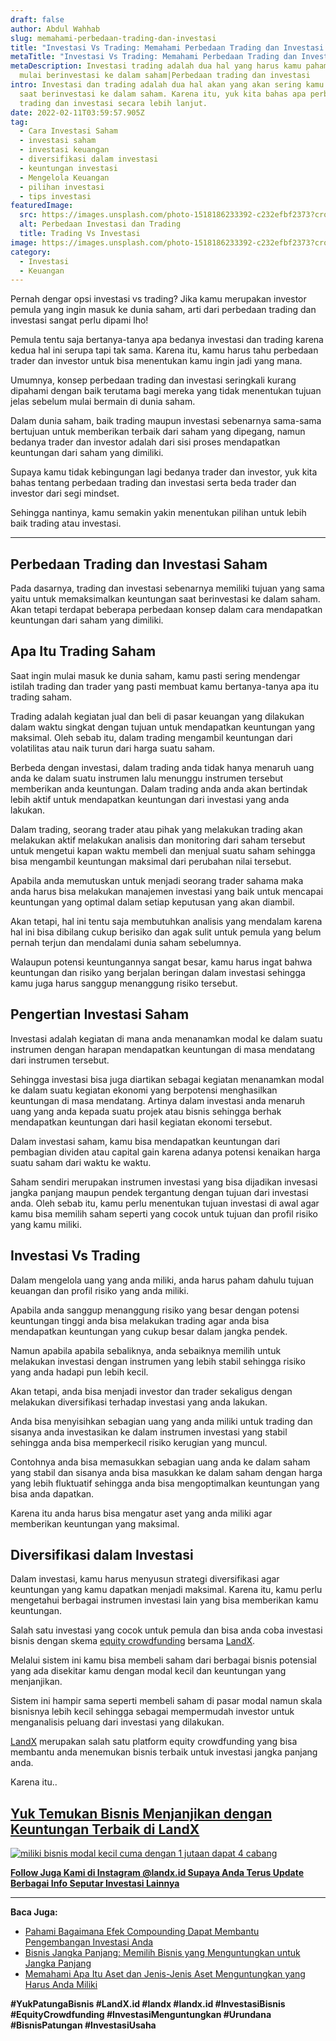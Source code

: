 ```yaml
---
draft: false
author: Abdul Wahhab
slug: memahami-perbedaan-trading-dan-investasi
title: "Investasi Vs Trading: Memahami Perbedaan Trading dan Investasi Saham"
metaTitle: "Investasi Vs Trading: Memahami Perbedaan Trading dan Investasi Saham"
metaDescription: Investasi trading adalah dua hal yang harus kamu pahami saat
  mulai berinvestasi ke dalam saham|Perbedaan trading dan investasi
intro: Investasi dan trading adalah dua hal akan yang akan sering kamu temui
  saat berinvestasi ke dalam saham. Karena itu, yuk kita bahas apa perbedaan
  trading dan investasi secara lebih lanjut.
date: 2022-02-11T03:59:57.905Z
tag:
  - Cara Investasi Saham
  - investasi saham
  - investasi keuangan
  - diversifikasi dalam investasi
  - keuntungan investasi
  - Mengelola Keuangan
  - pilihan investasi
  - tips investasi
featuredImage:
  src: https://images.unsplash.com/photo-1518186233392-c232efbf2373?crop=entropy&cs=tinysrgb&fit=max&fm=jpg&ixid=MnwxMTc3M3wwfDF8c2VhcmNofDM1fHxzdG9ja3xlbnwwfHx8fDE2NDAxNDc3ODU&ixlib=rb-1.2.1&q=80&w=1080
  alt: Perbedaan Investasi dan Trading
  title: Trading Vs Investasi
image: https://images.unsplash.com/photo-1518186233392-c232efbf2373?crop=entropy&cs=tinysrgb&fit=max&fm=jpg&ixid=MnwxMTc3M3wwfDF8c2VhcmNofDM1fHxzdG9ja3xlbnwwfHx8fDE2NDAxNDc3ODU&ixlib=rb-1.2.1&q=80&w=1080
category:
  - Investasi
  - Keuangan
---
```

Pernah dengar opsi investasi vs trading? Jika kamu merupakan investor pemula yang ingin masuk ke dunia saham, arti dari perbedaan trading dan investasi sangat perlu dipami lho!

Pemula tentu saja bertanya-tanya apa bedanya investasi dan trading karena kedua hal ini serupa tapi tak sama. Karena itu, kamu harus tahu perbedaan trader dan investor untuk bisa menentukan kamu ingin jadi yang mana.

Umumnya, konsep perbedaan trading dan investasi seringkali kurang dipahami dengan baik terutama bagi mereka yang tidak menentukan tujuan jelas sebelum mulai bermain di dunia saham. 

Dalam dunia saham, baik trading maupun investasi sebenarnya sama-sama bertujuan untuk memberikan terbaik dari saham yang dipegang, namun bedanya trader dan investor adalah dari sisi proses mendapatkan keuntungan dari saham yang dimiliki.

Supaya kamu tidak kebingungan lagi bedanya trader dan investor, yuk kita bahas tentang perbedaan trading dan investasi serta beda trader dan investor dari segi mindset. 

Sehingga nantinya, kamu semakin yakin menentukan pilihan untuk lebih baik trading atau investasi.

- - -

## Perbedaan Trading dan Investasi Saham

Pada dasarnya, trading dan investasi sebenarnya memiliki tujuan yang sama yaitu untuk memaksimalkan keuntungan saat berinvestasi ke dalam saham. Akan tetapi terdapat beberapa perbedaan konsep dalam cara mendapatkan keuntungan dari saham yang dimiliki.

## Apa Itu Trading Saham

Saat ingin mulai masuk ke dunia saham, kamu pasti sering mendengar istilah trading dan trader yang pasti membuat kamu bertanya-tanya apa itu trading saham.

Trading adalah kegiatan jual dan beli di pasar keuangan yang dilakukan dalam waktu singkat dengan tujuan untuk mendapatkan keuntungan yang maksimal. Oleh sebab itu, dalam trading mengambil keuntungan dari volatilitas atau naik turun dari harga suatu saham.

Berbeda dengan investasi, dalam trading anda tidak hanya menaruh uang anda ke dalam suatu instrumen lalu menunggu instrumen tersebut memberikan anda keuntungan. Dalam trading anda anda akan bertindak lebih aktif untuk mendapatkan keuntungan dari investasi yang anda lakukan.

Dalam trading, seorang trader atau pihak yang melakukan trading akan melakukan aktif melakukan analisis dan monitoring dari saham tersebut untuk mengetui kapan waktu membeli dan menjual suatu saham sehingga bisa mengambil keuntungan maksimal dari perubahan nilai tersebut.

Apabila anda memutuskan untuk menjadi seorang trader sahama maka anda harus bisa melakukan manajemen investasi yang baik untuk mencapai keuntungan yang optimal dalam setiap keputusan yang akan diambil.

Akan tetapi, hal ini tentu saja membutuhkan analisis yang mendalam karena hal ini bisa dibilang cukup berisiko dan agak sulit untuk pemula yang belum pernah terjun dan mendalami dunia saham sebelumnya.

Walaupun potensi keuntungannya sangat besar, kamu harus ingat bahwa keuntungan dan risiko yang berjalan beringan dalam investasi sehingga kamu juga harus sanggup menanggung risiko tersebut.

## Pengertian Investasi Saham

Investasi adalah kegiatan di mana anda menanamkan modal ke dalam suatu instrumen dengan harapan mendapatkan keuntungan di masa mendatang dari instrumen tersebut.

Sehingga investasi bisa juga diartikan sebagai kegiatan menanamkan modal ke dalam suatu kegiatan ekonomi yang berpotensi menghasilkan keuntungan di masa mendatang. Artinya dalam investasi anda menaruh uang yang anda kepada suatu projek atau bisnis sehingga berhak mendapatkan keuntungan dari hasil kegiatan ekonomi tersebut.

Dalam investasi saham, kamu bisa mendapatkan keuntungan dari pembagian dividen atau capital gain karena adanya potensi kenaikan harga suatu saham dari waktu ke waktu.

Saham sendiri merupakan instrumen investasi yang bisa dijadikan invesasi jangka panjang maupun pendek tergantung dengan tujuan dari investasi anda. Oleh sebab itu, kamu perlu menentukan tujuan investasi di awal agar kamu bisa memilih saham seperti yang cocok untuk tujuan dan profil risiko yang kamu miliki.

## **Investasi Vs Trading**

Dalam mengelola uang yang anda miliki, anda harus paham dahulu tujuan keuangan dan profil risiko yang anda miliki.

Apabila anda sanggup menanggung risiko yang besar dengan potensi keuntungan tinggi anda bisa melakukan trading agar anda bisa mendapatkan keuntungan yang cukup besar dalam jangka pendek.

Namun apabila apabila sebaliknya, anda sebaiknya memilih untuk melakukan investasi dengan instrumen yang lebih stabil sehingga risiko yang anda hadapi pun lebih kecil.

Akan tetapi, anda bisa menjadi investor dan trader sekaligus dengan melakukan diversifikasi terhadap investasi yang anda lakukan.

Anda bisa menyisihkan sebagian uang yang anda miliki untuk trading dan sisanya anda investasikan ke dalam instrumen investasi yang stabil sehingga anda bisa memperkecil risiko kerugian yang muncul.

Contohnya anda bisa memasukkan sebagian uang anda ke dalam saham yang stabil dan sisanya anda bisa masukkan ke dalam saham dengan harga yang lebih fluktuatif sehingga anda bisa mengoptimalkan keuntungan yang bisa anda dapatkan.

Karena itu anda harus bisa mengatur aset yang anda miliki agar memberikan keuntungan yang maksimal.

## Diversifikasi dalam Investasi

Dalam investasi, kamu harus menyusun strategi diversifikasi agar keuntungan yang kamu dapatkan menjadi maksimal. Karena itu, kamu perlu mengetahui berbagai instrumen investasi lain yang bisa memberikan kamu keuntungan.

Salah satu investasi yang cocok untuk pemula dan bisa anda coba investasi bisnis dengan skema [equity crowdfunding](https://landx.id/) bersama [LandX](https://landx.id/).

Melalui sistem ini kamu bisa membeli saham dari berbagai bisnis potensial yang ada disekitar kamu dengan modal kecil dan keuntungan yang menjanjikan.

Sistem ini hampir sama seperti membeli saham di pasar modal namun skala bisnisnya lebih kecil sehingga sebagai mempermudah investor untuk menganalisis peluang dari investasi yang dilakukan.

[LandX](https://landx.id/) merupakan salah satu platform equity crowdfunding yang bisa membantu anda menemukan bisnis terbaik untuk investasi jangka panjang anda.

Karena itu..

## **[Yuk Temukan Bisnis Menjanjikan dengan Keuntungan Terbaik di LandX](https://landx.id/project/?utm_source=Blog&utm_medium=organic+keyword&utm_campaign=blog&utm_id=Blog)**

[![miliki bisnis modal kecil cuma dengan 1 jutaan dapat 4 cabang ](https://accountgram-production.sfo2.cdn.digitaloceanspaces.com/landx_ghost/2021/11/jadi-owner-bisnis-hanya-1-jutaan-dengan-cuan-yang-sangat-menjanjikan.png)](https://landx.id/project/?utm_source=Blog&utm_medium=organic+keyword&utm_campaign=blog&utm_id=Blog)

**[Follow Juga Kami di Instagram @landx.id Supaya Anda Terus Update Berbagai Info Seputar Investasi Lainnya](https://instagram.com/landx.id?utm_medium=copy_link)**

- - -

**Baca Juga:**

* [Pahami Bagaimana Efek Compounding Dapat Membantu Pengembangan Investasi Anda](https://landx.id/blog/pahami-bagaimana-efek-compounding-dapat-membantu-pengembangan-investasi-anda/)
* [Bisnis Jangka Panjang: Memilih Bisnis yang Menguntungkan untuk Jangka Panjang](https://landx.id/blog/bisnis-menguntungkan-jangka-panjang/)
* [Memahami Apa Itu Aset dan Jenis-Jenis Aset Menguntungkan yang Harus Anda Miliki](https://landx.id/blog/aset-adalah-memahami-jenis-jenis-dan-apa-itu-aset/)

**\#YukPatungaBisnis  #LandX.id    #landx         #landx.id    #InvestasiBisnis    #EquityCrowdfunding    #InvestasiMenguntungkan    #Urundana    #BisnisPatungan    #InvestasiUsaha**